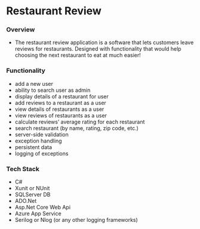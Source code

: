 # Restaurant Review

### Overview

- The restaurant review application is a software that lets customers leave reviews for restaurants. Designed with functionality that would help choosing the next restaurant to eat at much easier! 

### Functionality 

- add a new user 
- ability to search user as admin
- display details of a restaurant for user
- add reviews to a restaurant as a user
- view details of restaurants as a user
- view reviews of restaurants as a user
- calculate reviews’ average rating for each restaurant 
- search restaurant (by name, rating, zip code, etc.) 
- server-side validation
- exception handling
- persistent data
- logging of exceptions

### Tech Stack 
- C# 
- Xunit or NUnit
- SQLServer DB 
- ADO.Net
- Asp.Net Core Web Api
- Azure App Service
- Serilog or Nlog (or any other logging frameworks) 
